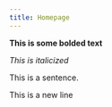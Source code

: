 ```yaml
---
title: Homepage
---
```


**This is some bolded text**

_This is italicized_


This is a sentence. 

This is a new line
